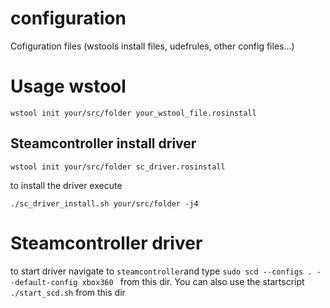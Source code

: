 # configuration
Cofiguration files (wstools install files, udefrules, other config files...)


# Usage wstool
`wstool init your/src/folder your_wstool_file.rosinstall`

## Steamcontroller install driver
`wstool init your/src/folder sc_driver.rosinstall`

to install the driver execute

`./sc_driver_install.sh your/src/folder -j4`



# Steamcontroller driver
to start driver navigate to `steamcontroller`and type
`sudo scd --configs . --default-config xbox360 `
from this dir. You can also use the startscript `./start_scd.sh` from this dir
